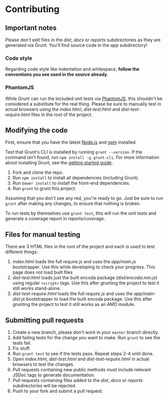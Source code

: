 # Contributing

## Important notes
Please don't edit files in the _dist_, _docs_ or _reports_ subdirectories as they are generated via Grunt. You'll find source code in the _app_ subdirectory!

### Code style
Regarding code style like indentation and whitespace, **follow the conventions you see used in the source already.**

### PhantomJS
While Grunt can run the included unit tests via [PhantomJS](http://phantomjs.org/), this shouldn't be considered a substitute for the real thing. Please be sure to manually test in actual browsers using the _index.html_, _dist-test.html_ and _dist-test-require.html_ files in the root of the project.

## Modifying the code
First, ensure that you have the latest [Node.js](http://nodejs.org/) and [npm](http://npmjs.org/) installed.

Test that Grunt's CLI is installed by running `grunt --version`.  If the command isn't found, run `npm install -g grunt-cli`.  For more information about installing Grunt, see the [getting started guide](http://gruntjs.com/getting-started).

1. Fork and clone the repo.
1. Run `npm install` to install all dependencies (including Grunt).
1. Run `bower install` to install the front-end dependencies.
1. Run `grunt` to grunt this project.

Assuming that you don't see any red, you're ready to go. Just be sure to run `grunt` after making any changes, to ensure that nothing is broken.

To run tests by themselves use `grunt test`, this will run the unit tests and generate a coverage report in _reports/coverage_.

## Files for manual testing

There are 3 HTML files in the root of the project and each is used to test different things:

1. _index.html_ loads the full _require.js_ and uses the _app/main.js_ bootstrapper. Use this while developing to check your progress. This page does not load built files
1. _dist-test.html_ loads just the built encoda package (_dist/encoda.min.js_) using regular `<script>` tags. Use this after grunting the project to test it still works stand-alone.
1. _dist-test-require.html_ loads the full _require.js_ and uses the _app/main-dist.js_ bootstrapper to load the built encoda package. Use this after grunting the project to test it still works as an AMD module.

## Submitting pull requests

1. Create a new branch, please don't work in your `master` branch directly.
1. Add failing tests for the change you want to make. Run `grunt` to see the tests fail.
1. Fix stuff.
1. Run `grunt test` to see if the tests pass. Repeat steps 2-4 until done.
1. Open _index.html_, _dist-test.html_ and _dist-test-require.html_ in actual browsers to test the changes.
1. Pull requests containing new public methods must include relevant JSDoc tags to generate documentation.
1. Pull requests containing files added to the _dist_, _docs_ or _reports_ subdirectories will be rejected.
1. Push to your fork and submit a pull request.
